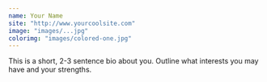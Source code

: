 ```yaml
---
name: Your Name
site: "http://www.yourcoolsite.com"
image: "images/...jpg"
colorimg: "images/colored-one.jpg"
---
```

This is a short, 2-3 sentence bio about you. Outline what interests you may have and your strengths.
